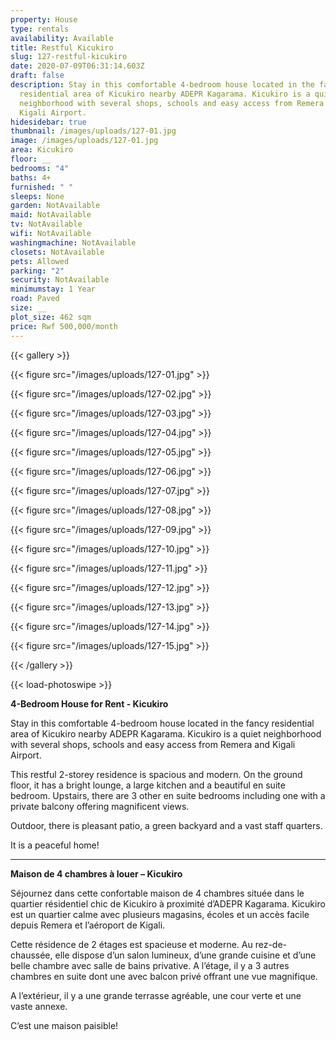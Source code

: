 ```yaml
---
property: House
type: rentals
availability: Available
title: Restful Kicukiro
slug: 127-restful-kicukiro
date: 2020-07-09T06:31:14.603Z
draft: false
description: Stay in this comfortable 4-bedroom house located in the fancy
  residential area of Kicukiro nearby ADEPR Kagarama. Kicukiro is a quiet
  neighborhood with several shops, schools and easy access from Remera and
  Kigali Airport.
hidesidebar: true
thumbnail: /images/uploads/127-01.jpg
image: /images/uploads/127-01.jpg
area: Kicukiro
floor: __
bedrooms: "4"
baths: 4+
furnished: " "
sleeps: None
garden: NotAvailable
maid: NotAvailable
tv: NotAvailable
wifi: NotAvailable
washingmachine: NotAvailable
closets: NotAvailable
pets: Allowed
parking: "2"
security: NotAvailable
minimumstay: 1 Year
road: Paved
size: __
plot_size: 462 sqm
price: Rwf 500,000/month
---
```

{{< gallery >}}

{{< figure src="/images/uploads/127-01.jpg" >}}

{{< figure src="/images/uploads/127-02.jpg" >}}

{{< figure src="/images/uploads/127-03.jpg" >}}

{{< figure src="/images/uploads/127-04.jpg" >}}

{{< figure src="/images/uploads/127-05.jpg" >}}

{{< figure src="/images/uploads/127-06.jpg" >}}

{{< figure src="/images/uploads/127-07.jpg" >}}

{{< figure src="/images/uploads/127-08.jpg" >}}

{{< figure src="/images/uploads/127-09.jpg" >}}

{{< figure src="/images/uploads/127-10.jpg" >}}

{{< figure src="/images/uploads/127-11.jpg" >}}

{{< figure src="/images/uploads/127-12.jpg" >}}

{{< figure src="/images/uploads/127-13.jpg" >}}

{{< figure src="/images/uploads/127-14.jpg" >}}

{{< figure src="/images/uploads/127-15.jpg" >}}

{{< /gallery >}}

{{< load-photoswipe >}}

**4-Bedroom House for Rent - Kicukiro**

Stay in this comfortable 4-bedroom house located in the fancy residential area of Kicukiro nearby ADEPR Kagarama. Kicukiro is a quiet neighborhood with several shops, schools and easy access from Remera and Kigali Airport.

This restful 2-storey residence is spacious and modern. On the ground floor, it has a bright lounge, a large kitchen and a beautiful en suite bedroom. Upstairs, there are 3 other en suite bedrooms including one with a private balcony offering magnificent views.

Outdoor, there is pleasant patio, a green backyard and a vast staff quarters. 

It is a peaceful home! 

- - -

**Maison de 4 chambres à louer – Kicukiro**

Séjournez dans cette confortable maison de 4 chambres située dans le quartier résidentiel chic de Kicukiro à proximité d’ADEPR Kagarama. Kicukiro est un quartier calme avec plusieurs magasins, écoles et un accès facile depuis Remera et l’aéroport de Kigali.

Cette résidence de 2 étages est spacieuse et moderne. Au rez-de-chaussée, elle dispose d’un salon lumineux, d’une grande cuisine et d’une belle chambre avec salle de bains privative. A l’étage, il y a 3 autres chambres en suite dont une avec balcon privé offrant une vue magnifique.

A l’extérieur, il y a une grande terrasse agréable, une cour verte et une vaste annexe.

C’est une maison paisible!